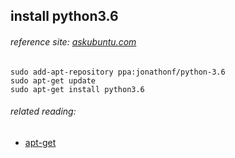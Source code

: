 ## install python3.6
###### reference site: [askubuntu.com](http://askubuntu.com/questions/865554/how-do-i-install-python-3-6-using-apt-get)
 
```
sudo add-apt-repository ppa:jonathonf/python-3.6
sudo apt-get update
sudo apt-get install python3.6
```
###### related reading: 
* [apt-get](../../linux/bash/apt.md)